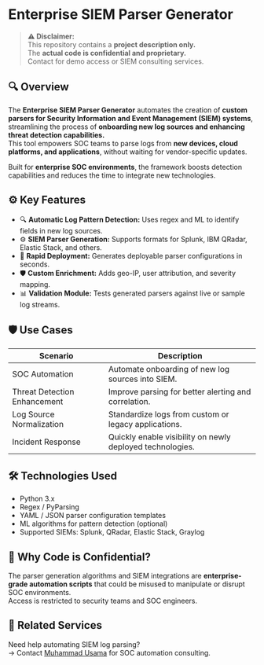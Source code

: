 # Enterprise SIEM Parser Generator

> **⚠️ Disclaimer:**  
> This repository contains a **project description only.**  
> The **actual code is confidential and proprietary.**  
> Contact for demo access or SIEM consulting services.

## 🔍 Overview

The **Enterprise SIEM Parser Generator** automates the creation of **custom parsers for Security Information and Event Management (SIEM) systems**, streamlining the process of **onboarding new log sources and enhancing threat detection capabilities.**  
This tool empowers SOC teams to parse logs from **new devices, cloud platforms, and applications**, without waiting for vendor-specific updates.

Built for **enterprise SOC environments**, the framework boosts detection capabilities and reduces the time to integrate new technologies.

## ⚙️ Key Features

- 🔍 **Automatic Log Pattern Detection:** Uses regex and ML to identify fields in new log sources.
- ⚙️ **SIEM Parser Generation:** Supports formats for Splunk, IBM QRadar, Elastic Stack, and others.
- 🚀 **Rapid Deployment:** Generates deployable parser configurations in seconds.
- 🛡️ **Custom Enrichment:** Adds geo-IP, user attribution, and severity mapping.
- 📊 **Validation Module:** Tests generated parsers against live or sample log streams.

## 🛡️ Use Cases

| Scenario                          | Description                                                 |
|------------------------------------|-------------------------------------------------------------|
| SOC Automation                     | Automate onboarding of new log sources into SIEM.          |
| Threat Detection Enhancement       | Improve parsing for better alerting and correlation.       |
| Log Source Normalization           | Standardize logs from custom or legacy applications.       |
| Incident Response                  | Quickly enable visibility on newly deployed technologies.  |

## 🛠️ Technologies Used

- Python 3.x
- Regex / PyParsing
- YAML / JSON parser configuration templates
- ML algorithms for pattern detection (optional)
- Supported SIEMs: Splunk, QRadar, Elastic Stack, Graylog

## 🚫 Why Code is Confidential?

The parser generation algorithms and SIEM integrations are **enterprise-grade automation scripts** that could be misused to manipulate or disrupt SOC environments.  
Access is restricted to security teams and SOC engineers.

## 🔗 Related Services

Need help automating SIEM log parsing?  
→ Contact [Muhammad Usama](https://github.com/UsamaMatrix) for SOC automation consulting.
